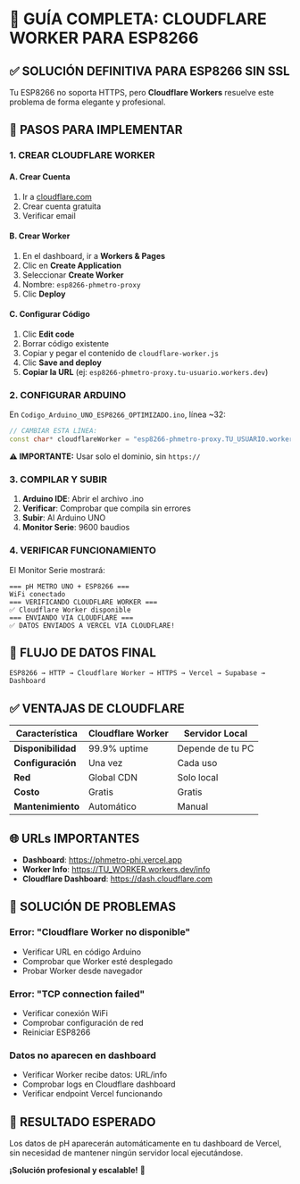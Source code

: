 # 🌟 GUÍA COMPLETA: CLOUDFLARE WORKER PARA ESP8266

## ✅ SOLUCIÓN DEFINITIVA PARA ESP8266 SIN SSL

Tu ESP8266 no soporta HTTPS, pero **Cloudflare Workers** resuelve este problema de forma elegante y profesional.

## 🚀 PASOS PARA IMPLEMENTAR

### 1. **CREAR CLOUDFLARE WORKER**

#### A. Crear Cuenta
1. Ir a [cloudflare.com](https://cloudflare.com)
2. Crear cuenta gratuita
3. Verificar email

#### B. Crear Worker
1. En el dashboard, ir a **Workers & Pages**
2. Clic en **Create Application**
3. Seleccionar **Create Worker**
4. Nombre: `esp8266-phmetro-proxy`
5. Clic **Deploy**

#### C. Configurar Código
1. Clic **Edit code**
2. Borrar código existente
3. Copiar y pegar el contenido de `cloudflare-worker.js`
4. Clic **Save and deploy**
5. **Copiar la URL** (ej: `esp8266-phmetro-proxy.tu-usuario.workers.dev`)

### 2. **CONFIGURAR ARDUINO**

En `Codigo_Arduino_UNO_ESP8266_OPTIMIZADO.ino`, línea ~32:

```cpp
// CAMBIAR ESTA LÍNEA:
const char* cloudflareWorker = "esp8266-phmetro-proxy.TU_USUARIO.workers.dev";
```

**⚠️ IMPORTANTE:** Usar solo el dominio, sin `https://`

### 3. **COMPILAR Y SUBIR**

1. **Arduino IDE**: Abrir el archivo .ino
2. **Verificar**: Comprobar que compila sin errores
3. **Subir**: Al Arduino UNO
4. **Monitor Serie**: 9600 baudios

### 4. **VERIFICAR FUNCIONAMIENTO**

El Monitor Serie mostrará:
```
=== pH METRO UNO + ESP8266 ===
WiFi conectado
=== VERIFICANDO CLOUDFLARE WORKER ===
✅ Cloudflare Worker disponible
=== ENVIANDO VIA CLOUDFLARE ===
✅ DATOS ENVIADOS A VERCEL VIA CLOUDFLARE!
```

## 🔄 FLUJO DE DATOS FINAL

```
ESP8266 → HTTP → Cloudflare Worker → HTTPS → Vercel → Supabase → Dashboard
```

## ✅ VENTAJAS DE CLOUDFLARE

| Característica | Cloudflare Worker | Servidor Local |
|---------------|-------------------|----------------|
| **Disponibilidad** | 99.9% uptime | Depende de tu PC |
| **Configuración** | Una vez | Cada uso |
| **Red** | Global CDN | Solo local |
| **Costo** | Gratis | Gratis |
| **Mantenimiento** | Automático | Manual |

## 🌐 URLs IMPORTANTES

- **Dashboard**: https://phmetro-phi.vercel.app
- **Worker Info**: https://TU_WORKER.workers.dev/info
- **Cloudflare Dashboard**: https://dash.cloudflare.com

## 🔧 SOLUCIÓN DE PROBLEMAS

### Error: "Cloudflare Worker no disponible"
- Verificar URL en código Arduino
- Comprobar que Worker esté desplegado
- Probar Worker desde navegador

### Error: "TCP connection failed"
- Verificar conexión WiFi
- Comprobar configuración de red
- Reiniciar ESP8266

### Datos no aparecen en dashboard
- Verificar Worker recibe datos: URL/info
- Comprobar logs en Cloudflare dashboard
- Verificar endpoint Vercel funcionando

## 📱 RESULTADO ESPERADO

Los datos de pH aparecerán automáticamente en tu dashboard de Vercel, sin necesidad de mantener ningún servidor local ejecutándose.

**¡Solución profesional y escalable!** 🎉
